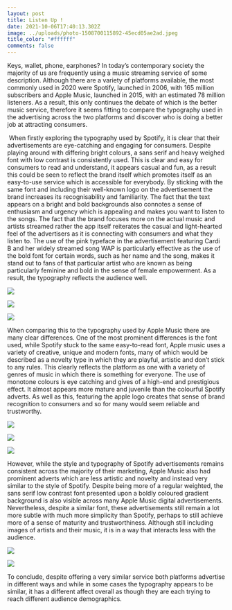 ```yaml
---
layout: post
title: Listen Up !
date: 2021-10-06T17:40:13.302Z
image: ../uploads/photo-1508700115892-45ecd05ae2ad.jpeg
title_color: "#ffffff"
comments: false
---
```

Keys, wallet, phone, earphones? In today’s contemporary society the majority of us are frequently using a music streaming service of some description. Although there are a variety of platforms available, the most commonly used in 2020 were Spotify, launched in 2006, with 165 million subscribers and Apple Music, launched in 2015, with an estimated 78 million listeners. As a result, this only continues the debate of which is the better music service, therefore it seems fitting to compare the typography used in the advertising across the two platforms and discover who is doing a better job at attracting consumers.

 When firstly exploring the typography used by Spotify, it is clear that their advertisements are eye-catching and engaging for consumers. Despite playing around with differing bright colours, a sans serif and heavy weighed font with low contrast is consistently used. This is clear and easy for consumers to read and understand, it appears casual and fun, as a result this could be seen to reflect the brand itself which promotes itself as an easy-to-use service which is accessible for everybody. By sticking with the same font and including their well-known logo on the advertisement the brand increases its recognisability and familiarity. The fact that the text appears on a bright and bold backgrounds also connotes a sense of enthusiasm and urgency which is appealing and makes you want to listen to the songs. The fact that the brand focuses more on the actual music and artists streamed rather the app itself reiterates the casual and light-hearted feel of the advertisers as it is connecting with consumers and what they listen to. The use of the pink typeface in the advertisement featuring Cardi B and her widely streamed song WAP is particularly effective as the use of the bold font for certain words, such as her name and the song, makes it stand out to fans of that particular artist who are known as being particularly feminine and bold in the sense of female empowerment. As a result, the typography reflects the audience well.

![](../uploads/picture.jpg)

![](../uploads/crfrh8txofv0x1odh0ga.jpeg)

![](../uploads/spotify-data-ad.jpeg)

When comparing this to the typography used by Apple Music there are many clear differences. One of the most prominent differences is the font used, while Spotify stuck to the same easy-to-read font, Apple music uses a variety of creative, unique and modern fonts, many of which would be described as a novelty type in which they are playful, artistic and don’t stick to any rules. This clearly reflects the platform as one with a variety of genres of music in which there is something for everyone. The use of monotone colours is eye catching and gives of a high-end and prestigious effect. It almost appears more mature and juvenile than the colourful Spotify adverts. As well as this, featuring the apple logo creates that sense of brand recognition to consumers and so for many would seem reliable and trustworthy.

![](../uploads/dsc_3799.jpg)

![](../uploads/698561492eab44ede1f181e65ca535db.jpeg)

![](../uploads/picture-1.png)

However, while the style and typography of Spotify advertisements remains consistent across the majority of their marketing, Apple Music also had prominent adverts which are less artistic and novelty and instead very similar to the style of Spotify. Despite being more of a regular weighted, the sans serif low contrast font presented upon a boldly coloured gradient background is also visible across many Apple Music digital advertisements. Nevertheless, despite a similar font, these advertisements still remain a lot more subtle with much more simplicity than Spotify, perhaps to still achieve more of a sense of maturity and trustworthiness. Although still including images of artists and their music, it is in a way that interacts less with the audience.

![](../uploads/en-us-320x480-1.jpeg)

![](../uploads/32119-54674-190725-applemusic-xl.jpg)

To conclude, despite offering a very similar service both platforms advertise in different ways and while in some cases the typography appears to be similar, it has a different affect overall as though they are each trying to reach different audience demographics.